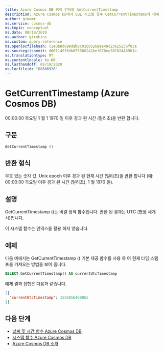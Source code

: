 ```yaml
---
title: Azure Cosmos DB 쿼리 언어의 GetCurrentTimestamp
description: Azure Cosmos DB에서 SQL 시스템 함수 GetCurrentTimestamp에 대해 알아봅니다.
author: ginamr
ms.service: cosmos-db
ms.topic: conceptual
ms.date: 08/19/2020
ms.author: girobins
ms.custom: query-reference
ms.openlocfilehash: c1e0a8d69edab0c01005268ee49c23625236f03a
ms.sourcegitcommit: d661149f8db075800242bef070ea30f82448981e
ms.translationtype: MT
ms.contentlocale: ko-KR
ms.lasthandoff: 08/19/2020
ms.locfileid: "88606926"
---
```

# <a name="getcurrenttimestamp-azure-cosmos-db"></a>GetCurrentTimestamp (Azure Cosmos DB)

 00:00:00 목요일 1 월 1 1970 일 이후 경과 된 시간 (밀리초)을 반환 합니다.
  
## <a name="syntax"></a>구문
  
```sql
GetCurrentTimestamp ()  
```  
  
## <a name="return-types"></a>반환 형식
  
부호 있는 숫자 값, Unix epoch 이후 경과 된 현재 시간 (밀리초)을 반환 합니다 (예: 00:00:00 목요일 이후 경과 된 시간 (밀리초), 1 월 1970 일).

## <a name="remarks"></a>설명

GetCurrentTimestamp ()는 비결 정적 함수입니다. 반환 된 결과는 UTC (협정 세계시)입니다.

이 시스템 함수는 인덱스를 활용 하지 않습니다.

## <a name="examples"></a>예제
  
  다음 예에서는 GetCurrentTimestamp () 기본 제공 함수를 사용 하 여 현재 타임 스탬프를 가져오는 방법을 보여 줍니다.
  
```sql
SELECT GetCurrentTimestamp() AS currentUtcTimestamp
```  
  
 예제 결과 집합은 다음과 같습니다.
  
```json
[{
  "currentUtcTimestamp": 1556916469065
}]  
```

## <a name="next-steps"></a>다음 단계

- [날짜 및 시간 함수 Azure Cosmos DB](sql-query-date-time-functions.md)
- [시스템 함수 Azure Cosmos DB](sql-query-system-functions.md)
- [Azure Cosmos DB 소개](introduction.md)

